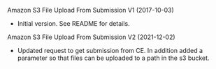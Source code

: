 Amazon S3 File Upload From Submission V1 (2017-10-03)
* Initial version.  See README for details.

Amazon S3 File Upload From Submission V2 (2021-12-02)
* Updated request to get submission from CE.  In addition added a parameter so that files can be uploaded to a path in the s3 bucket.
